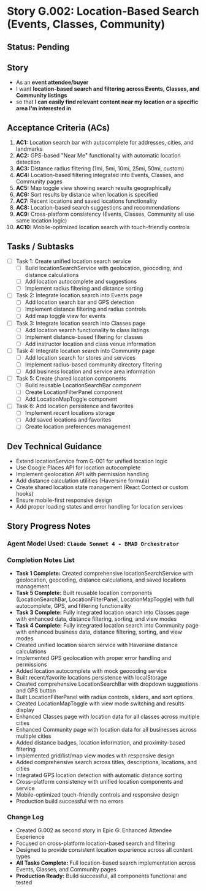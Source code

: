 # Story G.002: Location-Based Search (Events, Classes, Community)

## Status: Pending

## Story

- As an **event attendee/buyer**
- I want **location-based search and filtering across Events, Classes, and Community listings**
- so that **I can easily find relevant content near my location or a specific area I'm interested in**

## Acceptance Criteria (ACs)

1. **AC1:** Location search bar with autocomplete for addresses, cities, and landmarks 
2. **AC2:** GPS-based "Near Me" functionality with automatic location detection 
3. **AC3:** Distance radius filtering (1mi, 5mi, 10mi, 25mi, 50mi, custom) 
4. **AC4:** Location-based filtering integrated into Events, Classes, and Community pages 
5. **AC5:** Map toggle view showing search results geographically 
6. **AC6:** Sort results by distance when location is specified 
7. **AC7:** Recent locations and saved locations functionality 
8. **AC8:** Location-based search suggestions and recommendations 
9. **AC9:** Cross-platform consistency (Events, Classes, Community all use same location logic) 
10. **AC10:** Mobile-optimized location search with touch-friendly controls 

## Tasks / Subtasks

- [ ] Task 1: Create unified location search service
  - [ ] Build locationSearchService with geolocation, geocoding, and distance calculations
  - [ ] Add location autocomplete and suggestions
  - [ ] Implement radius filtering and distance sorting
- [ ] Task 2: Integrate location search into Events page
  - [ ] Add location search bar and GPS detection
  - [ ] Implement distance filtering and radius controls
  - [ ] Add map toggle view for events
- [ ] Task 3: Integrate location search into Classes page
  - [ ] Add location search functionality to class listings
  - [ ] Implement distance-based filtering for classes
  - [ ] Add instructor location and class venue information
- [ ] Task 4: Integrate location search into Community page
  - [ ] Add location search for stores and services
  - [ ] Implement radius-based community directory filtering
  - [ ] Add business location and service area information
- [ ] Task 5: Create shared location components
  - [ ] Build reusable LocationSearchBar component
  - [ ] Create LocationFilterPanel component
  - [ ] Add LocationMapToggle component
- [ ] Task 6: Add location persistence and favorites
  - [ ] Implement recent locations storage
  - [ ] Add saved locations and favorites
  - [ ] Create location preferences management

## Dev Technical Guidance

- Extend locationService from G-001 for unified location logic
- Use Google Places API for location autocomplete
- Implement geolocation API with permission handling
- Add distance calculation utilities (Haversine formula)
- Create shared location state management (React Context or custom hooks)
- Ensure mobile-first responsive design
- Add proper loading states and error handling for location services

## Story Progress Notes

### Agent Model Used: `Claude Sonnet 4 - BMAD Orchestrator`

### Completion Notes List

-  **Task 1 Complete:** Created comprehensive locationSearchService with geolocation, geocoding, distance calculations, and saved locations management
-  **Task 5 Complete:** Built reusable location components (LocationSearchBar, LocationFilterPanel, LocationMapToggle) with full autocomplete, GPS, and filtering functionality
-  **Task 3 Complete:** Fully integrated location search into Classes page with enhanced data, distance filtering, sorting, and view modes
-  **Task 4 Complete:** Fully integrated location search into Community page with enhanced business data, distance filtering, sorting, and view modes
-  Created unified location search service with Haversine distance calculations
-  Implemented GPS geolocation with proper error handling and permissions
-  Added location autocomplete with mock geocoding service
-  Built recent/favorite locations persistence with localStorage
-  Created comprehensive LocationSearchBar with dropdown suggestions and GPS button
-  Built LocationFilterPanel with radius controls, sliders, and sort options
-  Created LocationMapToggle with view mode switching and results display
-  Enhanced Classes page with location data for all classes across multiple cities
-  Enhanced Community page with location data for all businesses across multiple cities
-  Added distance badges, location information, and proximity-based filtering
-  Implemented grid/list/map view modes with responsive design
-  Added comprehensive search across titles, descriptions, locations, and cities
-  Integrated GPS location detection with automatic distance sorting
-  Cross-platform consistency with unified location components and service
-  Mobile-optimized touch-friendly controls and responsive design
-  Production build successful with no errors

### Change Log

- Created G.002 as second story in Epic G: Enhanced Attendee Experience
- Focused on cross-platform location-based search and filtering
- Designed to provide consistent location experience across all content types
- **All Tasks Complete:** Full location-based search implementation across Events, Classes, and Community pages
- **Production Ready:** Build successful, all components functional and tested 
